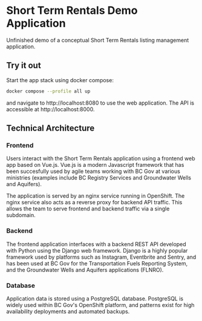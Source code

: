 # Short Term Rentals Demo Application

Unfinished demo of a conceptual Short Term Rentals listing management application.

## Try it out

Start the app stack using docker compose:

```sh
docker compose --profile all up
```

and navigate to http://localhost:8080 to use the web application. The API is accessible at http://localhost:8000.

## Technical Architecture

### Frontend

Users interact with the Short Term Rentals application using a frontend web app based on Vue.js.
Vue.js is a modern Javascript framework that has been succesfully used by agile teams
working with BC Gov at various ministries (examples include BC Registry Services and Groundwater
Wells and Aquifers).

The application is served by an nginx service running in OpenShift. The nginx service also acts
as a reverse proxy for backend API traffic. This allows the team to serve frontend and backend traffic
via a single subdomain.

### Backend 

The frontend application interfaces with a backend REST API developed with Python using the Django
web framework. Django is a highly popular framework used by platforms
such as Instagram, Eventbrite and Sentry, and has been used at BC Gov for the Transportation 
Fuels Reporting System, and the Groundwater Wells and Aquifers applications (FLNRO).

### Database

Application data is stored using a PostgreSQL database. PostgreSQL is widely used within BC Gov's
OpenShift platform, and patterns exist for high availability deployments and automated backups.
